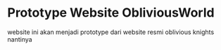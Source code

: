 # Prototype Website ObliviousWorld
website ini akan menjadi prototype dari website resmi oblivious knights nantinya
